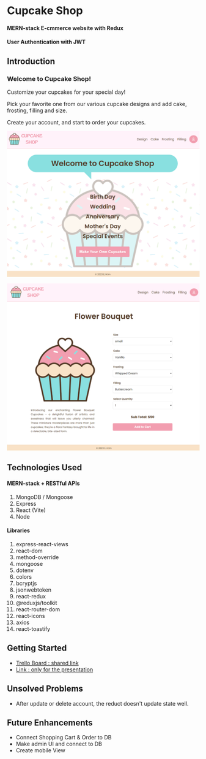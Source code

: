 # Cupcake Shop
#### MERN-stack E-cmmerce website with Redux
#### User Authentication with JWT


## Introduction

### Welcome to Cupcake Shop!

Customize your cupcakes for your special day!

Pick your favorite one from our various cupcake designs and add cake, frosting, filling and size.

Create your account, and start to order your cupcakes. 


![cupcakeshop,home](/frontend/src/assets/home.png)

![cupcakeshop,item-detail](/frontend/src/assets/item-detail.png)

## Technologies Used

#### MERN-stack + RESTful APIs
1. MongoDB / Mongoose
2. Express
3. React (Vite)
4. Node

#### Libraries
1. express-react-views
2. react-dom 
3. method-override 
4. mongoose 
5. dotenv  
6. colors 
7. bcryptjs 
8. jsonwebtoken 
10. react-redux 
11. @reduxjs/toolkit 
12. react-router-dom 
13. react-icons 
14. axios 
15. react-toastify

## Getting Started
* [Trello Board : shared link](https://trello.com/invite/b/7JnV79GX/ATTI104d9557d4232b9a22eee497b7d94956A3AC36EA/cupcake-shop-mern-project)
* [Link : only for the presentation](http://localhost:3031/)


## Unsolved Problems
* After update or delete account, the reduct doesn't update state well.

## Future Enhancements
* Connect Shopping Cart & Order to DB
* Make admin UI and connect to DB
* Create mobile View
